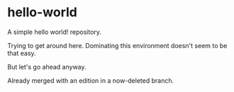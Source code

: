 # hello-world
A simple hello world! repository.

Trying to get around here. Dominating this environment doesn't seem to be that easy.

But let's go ahead anyway.

Already merged with an edition in a now-deleted branch.
